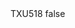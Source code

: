 <?xml version="1.0" encoding="UTF-8"?>
<CustomMetadata xmlns="http://soap.sforce.com/2006/04/metadata">
    <label>TXU518</label>
    <protected>false</protected>
</CustomMetadata>
